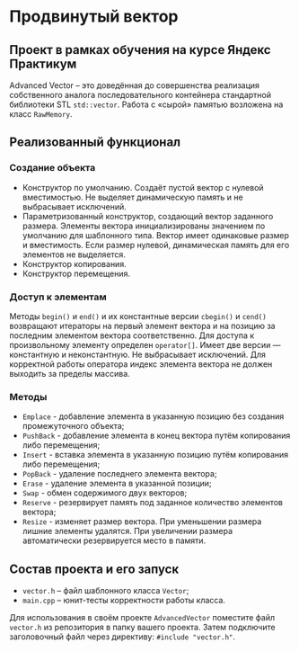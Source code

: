 # Продвинутый вектор

## Проект в рамках обучения на курсе Яндекс Практикум

Advanced Vector – это доведённая до совершенства реализация собственного аналога последовательного контейнера стандартной библиотеки STL `std::vector`. Работа с «сырой» памятью возложена на класс `RawMemory`.

## Реализованный функционал

### Создание объекта

* Конструктор по умолчанию. Создаёт пустой вектор с нулевой вместимостью. Не выделяет динамическую память и не выбрасывает исключений.
* Параметризованный конструктор, создающий вектор заданного размера. Элементы вектора инициализированы значением по умолчанию для шаблонного типа. Вектор имеет одинаковые размер и вместимость. Если размер нулевой, динамическая память для его элементов не выделяется.
* Конструктор копирования.
* Конструктор перемещения.

### Доступ к элементам

Методы `begin()` и `end()` и их константные версии `cbegin()` и `cend()` возвращают итераторы на первый элемент вектора и на позицию за последним элементом вектора соответственно.
Для доступа к произвольному элементу определен `operator[]`. Имеет две версии — константную и неконстантную. Не выбрасывает исключений. Для корректной работы оператора индекс элемента вектора не должен выходить за пределы массива.

### Методы

* `Emplace` - добавление элемента в указанную позицию без создания промежуточного объекта;
* `PushBack` - добавление элемента в конец вектора путём копирования либо перемещения;
* `Insert` - вставка элемента в указанную позицию путём копирования либо перемещения;
* `PopBack` - удаление последнего элемента вектора;
* `Erase` - удаление элемента в указанной позиции;
* `Swap` - обмен содержимого двух векторов;
* `Reserve` - резервирует память под заданное количество элементов вектора;
* `Resize` - изменяет размер вектора. При уменьшении размера лишние элементы удалятся. При увеличении размера автоматически резервируется место в памяти.

## Состав проекта и его запуск

* `vector.h` – файл шаблонного класса `Vector`;
* `main.cpp` – юнит-тесты корректности работы класса.

Для использования в своём проекте `AdvancedVector` поместите файл `vector.h` из репозитория в папку вашего проекта. Затем подключите заголовочный файл через директиву: `#include "vector.h"`.